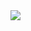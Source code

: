 <img src="https://cdn.discordapp.com/attachments/933484640092684328/1085591283428511814/image.png"/>
